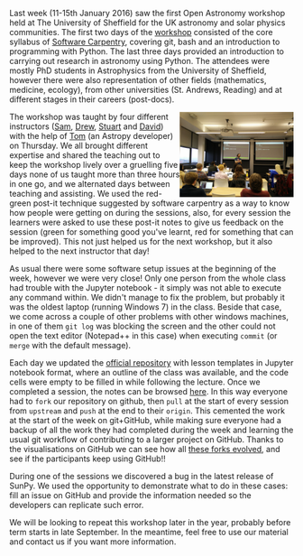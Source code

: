 <!-- 
.. title: Open Astronomy / Software Carpentry Workshop
.. author: Stuart Mumford
.. slug: openastronomy-workshop
.. date: 2016-01-21 12:15:51 UTC
.. tags: 
.. category: 
.. link: 
.. description: 
.. type: text
-->

Last week (11-15th January 2016) saw the first Open Astronomy workshop held at The University of Sheffield for the UK astronomy and solar physics communities. The first two days of the [workshop](http://openastronomy.org/2016-01-11-Sheffield/) consisted of the core syllabus of [Software Carpentry](http://software-carpentry.org/), covering git, bash and an introduction to programming with Python. The last three days provided an introduction to carrying out research in astronomy using Python. The attendees were mostly PhD students in Astrophysics from the University of Sheffield, however there were also representation of other fields (mathematics, medicine, ecology), from other universities (St. Andrews, Reading) and at different stages in their careers (post-docs).

<img src="/images/openastronomy_workshop.jpg" alt="David teaching bash" align="right" width="40%">

The workshop was taught by four different instructors ([Sam](https://github.com/CyclingNinja), [Drew](https://github.com/drewleonard42), [Stuart](https://github.com/cadair) and [David](https://github.com/dpshelio)) with the help of [Tom](https://github.com/astrofrog/) (an Astropy developer) on Thursday.
We all brought different expertise and shared the teaching out to keep the workshop lively over a gruelling five days none of us taught more than three hours in one go, and we alternated days between teaching and assisting.
We used the red-green post-it technique suggested by software carpentry as a way to know how people were getting on during the sessions, also, for every session the learners were asked to use these post-it notes to give us feedback on the session (green for something good you've learnt, red for something that can be improved).
This not just helped us for the next workshop, but it also helped to the next instructor that day!

As usual there were some software setup issues at the beginning of the week, however we were very close!
Only one person from the whole class had trouble with the Jupyter notebook - it simply was not able to execute any command within. We didn't manage to fix the problem, but probably it was the oldest laptop (running Windows 7) in the class.
Beside that case, we come across a couple of other problems with other windows machines, in one of them `git log` was blocking the screen and the other could not open the text editor (Notepad++ in this case) when executing `commit` (or `merge` with the default message).

Each day we updated the [official repository](https://github.com/OpenAstronomy/2016-01-11_Sheffield_Notes) with lesson templates in Jupyter notebook format, where an outline of the class was available, and the code cells were empty to be filled in while following the lecture. Once we completed a session, the notes can be browsed [here](http://nbviewer.jupyter.org/github/OpenAstronomy/2016-01-11_Sheffield_Notes/blob/master/index.ipynb).
In this way everyone had to `fork` our repository on github, then `pull` at the start of every session from `upstream` and `push` at the end to their `origin`.
This cemented the work at the start of the week on git+GitHub, while making sure everyone had a backup of all the work they had completed during the week and learning the usual git workflow of contributing to a larger project on GitHub.
Thanks to the visualisations on GitHub we can see how all [these forks evolved](https://github.com/OpenAstronomy/2016-01-11_Sheffield_Notes/network), and see if the participants keep using GitHub!!

During one of the sessions we discovered a bug in the latest release of SunPy. We used the opportunity to demonstrate what to do in these cases: fill an issue on GitHub and provide the information needed so the developers can replicate such error.

We will be looking to repeat this workshop later in the year, probably before term starts in late September. In the meantime, feel free to use our material and contact us if you want more information.
